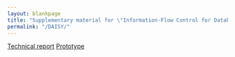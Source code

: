 ```yaml
---
layout: blankpage
title: "Supplementary material for \"Information-Flow Control for Database-backed Applications\""
permalink: "/DAISY/"
---
```


[Technical report](/research/group/security/publications/2019/daisy/techreport.pdf)
[Prototype](/research/group/security/publications/2019/daisy/daisy.tar.xz)
